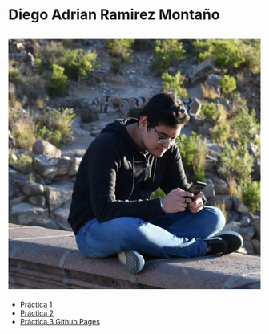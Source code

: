 # Diego Adrian Ramirez Montaño
![Foto](/IMG/Foto.jpg)
---
- [Práctica 1](/practica-1.md)
- [Práctica 2](/practica-2.md)
- [Práctica 3 Github Pages](https://touringchutoy.github.io/MetodologiasWeb/)
